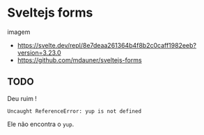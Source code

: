 # Sveltejs forms

imagem

- https://svelte.dev/repl/8e7deaa261364b4f8b2c0caff1982eeb?version=3.23.0
- https://github.com/mdauner/sveltejs-forms


## TODO

Deu ruim !

    Uncaught ReferenceError: yup is not defined

Ele não encontra o `yup`.